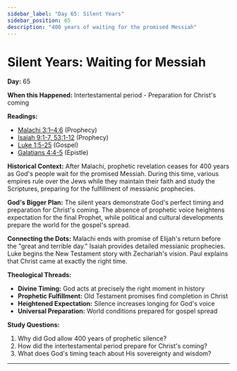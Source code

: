 ```yaml
---
sidebar_label: "Day 65: Silent Years"
sidebar_position: 65
description: "400 years of waiting for the promised Messiah"
---
```


# Silent Years: Waiting for Messiah

**Day:** 65

**When this Happened:** Intertestamental period - Preparation for Christ's coming

**Readings:**
 - [Malachi 3:1–4:6](https://www.biblegateway.com/passage/?search=Malachi+3%3A1-4%3A6) (Prophecy)
 - [Isaiah 9:1-7, 53:1-12](https://www.biblegateway.com/passage/?search=Isaiah+9%3A1-7%2C+53%3A1-12) (Prophecy)
 - [Luke 1:5-25](https://www.biblegateway.com/passage/?search=Luke+1%3A5-25) (Gospel)
 - [Galatians 4:4-5](https://www.biblegateway.com/passage/?search=Galatians+4%3A4-5) (Epistle)

**Historical Context:** After Malachi, prophetic revelation ceases for 400 years as God's people wait for the promised Messiah. During this time, various empires rule over the Jews while they maintain their faith and study the Scriptures, preparing for the fulfillment of messianic prophecies.

**God's Bigger Plan:** The silent years demonstrate God's perfect timing and preparation for Christ's coming. The absence of prophetic voice heightens expectation for the final Prophet, while political and cultural developments prepare the world for the gospel's spread.

**Connecting the Dots:** Malachi ends with promise of Elijah's return before the "great and terrible day." Isaiah provides detailed messianic prophecies. Luke begins the New Testament story with Zechariah's vision. Paul explains that Christ came at exactly the right time.

****Theological Threads:****
- **Divine Timing:** God acts at precisely the right moment in history
- **Prophetic Fulfillment:** Old Testament promises find completion in Christ
- **Heightened Expectation:** Silence increases longing for God's voice
- **Universal Preparation:** World conditions prepared for gospel spread

**Study Questions:**
1. Why did God allow 400 years of prophetic silence?
2. How did the intertestamental period prepare for Christ's coming?
3. What does God's timing teach about His sovereignty and wisdom?

---